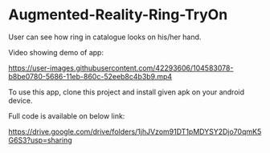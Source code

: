# Augmented-Reality-Ring-TryOn
User can see how ring in catalogue looks on his/her hand.

Video showing demo of app:

https://user-images.githubusercontent.com/42293606/104583078-b8be0780-5686-11eb-860c-52eeb8c4b3b9.mp4

To use this app, clone this project and install given apk on your android device.

Full code is available on below link:

https://drive.google.com/drive/folders/1jhJVzom91DT1pMDYSY2Djo70qmK5G6S3?usp=sharing
